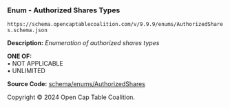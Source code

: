 ### Enum - Authorized Shares Types

`https://schema.opencaptablecoalition.com/v/9.9.9/enums/AuthorizedShares.schema.json`

**Description:** _Enumeration of authorized shares types_

**ONE OF:**</br>&bull; NOT APPLICABLE </br>&bull; UNLIMITED

**Source Code:** [schema/enums/AuthorizedShares](../../../../schema/enums/AuthorizedShares.schema.json)

Copyright © 2024 Open Cap Table Coalition.
